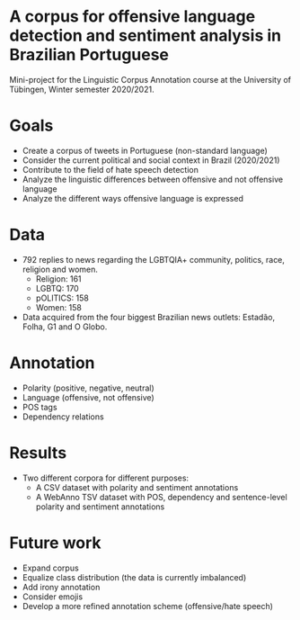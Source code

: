 # A corpus for offensive language detection and sentiment analysis in Brazilian Portuguese
Mini-project for the Linguistic Corpus Annotation course at the University of Tübingen, Winter semester 2020/2021.

# Goals
- Create a corpus of tweets in Portuguese (non-standard language)
- Consider the current political and social context in Brazil (2020/2021)
- Contribute to the field of hate speech detection
- Analyze the linguistic differences between offensive and not offensive language
- Analyze the different ways offensive language is expressed

# Data
- 792 replies to news regarding the LGBTQIA+ community, politics, race, religion and women. 
  - Religion: 161
  - LGBTQ: 170 
  - pOLITICS: 158
  - Women: 158
- Data acquired from the four biggest Brazilian news outlets: Estadão, Folha, G1 and O Globo.

# Annotation
- Polarity (positive, negative, neutral)
- Language (offensive, not offensive)
- POS tags
- Dependency relations

# Results
- Two different corpora for different purposes:
  - A CSV dataset with polarity and sentiment annotations
  - A WebAnno TSV dataset with POS, dependency and sentence-level polarity and sentiment annotations 

# Future work
- Expand corpus
- Equalize class distribution (the data is currently imbalanced)
- Add irony annotation
- Consider emojis
- Develop a more refined annotation scheme (offensive/hate speech)

